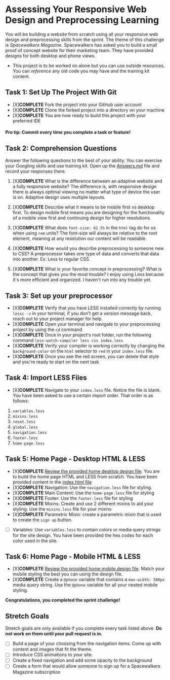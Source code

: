 # Assessing Your Responsive Web Design and Preprocessing Learning

You will be building a website from scratch using all your responsive web design and preprocessing skills from the sprint. The theme of this challenge is _Spacewalkers Magazine_. Spacewalkers has asked you to build a small proof of concept website for their marketing team. They have provided designs for both desktop and phone views.

- This project is to be worked on alone but you can use outside resources. You can _reference_ any old code you may have and the training kit content.

## Task 1: Set Up The Project With Git

- [X]**COMPLETE** Fork the project into your GitHub user account
- [X]**COMPLETE** Clone the forked project into a directory on your machine
- [X]**COMPLETE** You are now ready to build this project with your preferred IDE

#### Pro tip: Commit every time you complete a task or feature!

## Task 2: Comprehension Questions

Answer the following questions to the best of your ability. You can exercise your Googling skills and use training kit. Open up the [Answers.md](Answers.md) file and record your responses there.

1. [X]**COMPLETE** What is the difference between an adaptive website and a fully responsive website? The difference is, with responsive design there is always optimal viewing no matter what type of device the user is on. Adaptive design uses multiple layouts.

2. [X]**COMPLETE** Describe what it means to be mobile first vs desktop first. To design mobile first means you are designing for the functionality of a mobile view first and continuing design for higher resolutions.

3. [X]**COMPLETE** What does `font-size: 62.5%` in the `html` tag do for us when using `rem` units? The font-size will always be relative to the root element, meaning at any resolution our content will be readable.

4. [X]**COMPLETE** How would you describe preprocessing to someone new to CSS? A preprocessor takes one type of data and converts that data into another. Ex: Less to regular CSS.

5. [X]**COMPLETE** What is your favorite concept in preprocessing? What is the concept that gives you the most trouble? I enjoy using Less because it's more efficient and organized. I haven't run into any trouble yet.

## Task 3: Set up your preprocessor

- [X]**COMPLETE** Verify that you have LESS installed correctly by running `lessc -v` in your terminal, if you don't get a version message back, reach out to your project manager for help.
- [X]**COMPLETE** Open your terminal and navigate to your preprocessing project by using the `cd` command
- [X]**COMPLETE** Once in your project's root folder, run the following command `less-watch-compiler less css index.less`
- [X]**COMPLETE** Verify your compiler is working correctly by changing the `background-color` on the `html` selector to `red` in your `index.less` file.
- [X]**COMPLETE** Once you see the red screen, you can delete that style and you're ready to start on the next task

## Task 4: Import LESS Files

- [X]**COMPLETE** Navigate to your `index.less` file. Notice the file is blank. You have been asked to use a certain import order. That order is as follows:

1. `variables.less`
2. `mixins.less`
3. `reset.less`
4. `global.less`
5. `navigation.less`
6. `footer.less`
7. `home-page.less`

## Task 5: Home Page - Desktop HTML & LESS

- [X]**COMPLETE** [Review the provided home desktop design file](design-files/home-desktop.png). You are to build the home page HTML and LESS from scratch. You have been provided content in the [index.html file](index.html)
- [X]**COMPLETE** Navigation: Use the `navigation.less` file for styling.
- [X]**COMPLETE** Main Content: Use the `home-page.less` file for styling
- [X]**COMPLETE** Footer: Use the `footer.less` file for styling
- [X]**COMPLETE** Mixins: Create and use 2 different mixins to aid your styling. Use the `mixins.less` file for your mixins
- [X]**COMPLETE** Parametric Mixin: create a parametric mixin that is used to create the `sign up` button.
- [ ] Variables: Use `variables.less` to contain colors or media query strings for the site design. You have been provided the hex codes for each color used in the site.

## Task 6: Home Page - Mobile HTML & LESS

- [X]**COMPLETE** [Review the provided home mobile design file](design-files/home-mobile.png). Match your mobile styling the best you can using the design file.
- [X]**COMPLETE** Create a `@phone` variable that contains a `max-width: 500px` media query string. Use the `@phone` variable for all your nested mobile styling.

**Congratulations, you completed the sprint challenge!**

## Stretch Goals

Stretch goals are only available if you complete every task listed above. **Do not work on them until your pull request is in.**

- [ ] Build a page of your choosing from the navigation items. Come up with content and images that fit the theme.
- [ ] Introduce CSS animations to your site.
- [ ] Create a fixed navigation and add some opacity to the background
- [ ] Create a form that would allow someone to sign up for a Spacewalkers Magazine subscription
